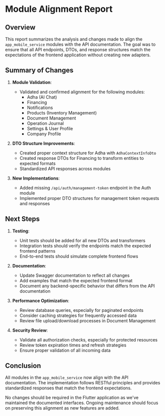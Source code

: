 # Module Alignment Report

## Overview

This report summarizes the analysis and changes made to align the `app_mobile_service` modules with the API documentation. The goal was to ensure that all API endpoints, DTOs, and response structures match the expectations of the frontend application without creating new adapters.

## Summary of Changes

1. **Module Validation**:
   - Validated and confirmed alignment for the following modules:
     - Adha (AI Chat)
     - Financing
     - Notifications
     - Products (Inventory Management)
     - Document Management
     - Operation Journal
     - Settings & User Profile
     - Company Profile

2. **DTO Structure Improvements**:
   - Created proper context structure for Adha with `AdhaContextInfoDto`
   - Created response DTOs for Financing to transform entities to expected formats
   - Standardized API responses across modules

3. **New Implementations**:
   - Added missing `/api/auth/management-token` endpoint in the Auth module
   - Implemented proper DTO structures for management token requests and responses

## Next Steps

1. **Testing**:
   - Unit tests should be added for all new DTOs and transformers
   - Integration tests should verify the endpoints match the expected frontend patterns
   - End-to-end tests should simulate complete frontend flows

2. **Documentation**:
   - Update Swagger documentation to reflect all changes
   - Add examples that match the expected frontend format
   - Document any backend-specific behavior that differs from the API documentation

3. **Performance Optimization**:
   - Review database queries, especially for paginated endpoints
   - Consider caching strategies for frequently accessed data
   - Review file upload/download processes in Document Management

4. **Security Review**:
   - Validate all authorization checks, especially for protected resources
   - Review token expiration times and refresh strategies
   - Ensure proper validation of all incoming data

## Conclusion

All modules in the `app_mobile_service` now align with the API documentation. The implementation follows RESTful principles and provides standardized responses that match the frontend expectations. 

No changes should be required in the Flutter application as we've maintained the documented interfaces. Ongoing maintenance should focus on preserving this alignment as new features are added.
